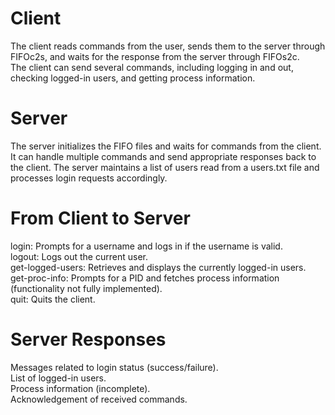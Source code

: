 # Client <br />
The client reads commands from the user, sends them to the server through FIFOc2s, and waits for the response from the server through FIFOs2c.<br />  The client can send several commands, including logging in and out, checking logged-in users, and getting process information. <br />

# Server <br />
The server initializes the FIFO files and waits for commands from the client. It can handle multiple commands and send appropriate responses back to the client. The server maintains a list of users read from a users.txt file and processes login requests accordingly. <br />


# From Client to Server  <br />
login: Prompts for a username and logs in if the username is valid. <br />
logout: Logs out the current user. <br />
get-logged-users: Retrieves and displays the currently logged-in users. <br />
get-proc-info: Prompts for a PID and fetches process information (functionality not fully implemented). <br />
quit: Quits the client. <br />

# Server Responses <br />
Messages related to login status (success/failure). <br />
List of logged-in users. <br />
Process information (incomplete). <br />
Acknowledgement of received commands. <br />